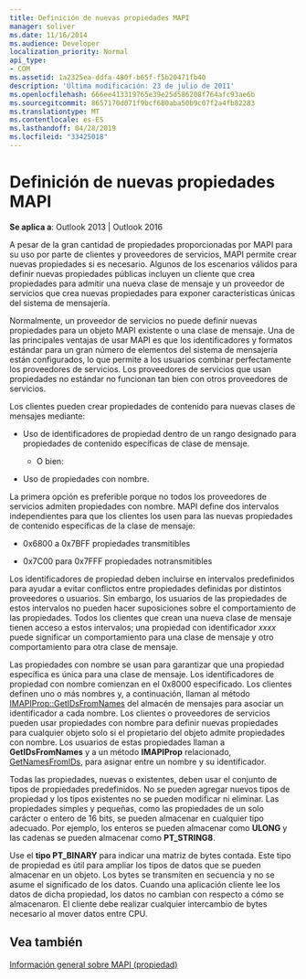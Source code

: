 ```yaml
---
title: Definición de nuevas propiedades MAPI
manager: soliver
ms.date: 11/16/2014
ms.audience: Developer
localization_priority: Normal
api_type:
- COM
ms.assetid: 1a2325ea-ddfa-480f-b65f-f5b20471fb40
description: 'Última modificación: 23 de julio de 2011'
ms.openlocfilehash: 666ee413319765e39e25d586208f764afc93ae6b
ms.sourcegitcommit: 8657170d071f9bcf680aba50b9c07f2a4fb82283
ms.translationtype: MT
ms.contentlocale: es-ES
ms.lasthandoff: 04/28/2019
ms.locfileid: "33425018"
---
```

# <a name="defining-new-mapi-properties"></a>Definición de nuevas propiedades MAPI

  
  
**Se aplica a**: Outlook 2013 | Outlook 2016 
  
A pesar de la gran cantidad de propiedades proporcionadas por MAPI para su uso por parte de clientes y proveedores de servicios, MAPI permite crear nuevas propiedades si es necesario. Algunos de los escenarios válidos para definir nuevas propiedades públicas incluyen un cliente que crea propiedades para admitir una nueva clase de mensaje y un proveedor de servicios que crea nuevas propiedades para exponer características únicas del sistema de mensajería.
  
Normalmente, un proveedor de servicios no puede definir nuevas propiedades para un objeto MAPI existente o una clase de mensaje. Una de las principales ventajas de usar MAPI es que los identificadores y formatos estándar para un gran número de elementos del sistema de mensajería están configurados, lo que permite a los usuarios combinar perfectamente los proveedores de servicios. Los proveedores de servicios que usan propiedades no estándar no funcionan tan bien con otros proveedores de servicios. 
  
Los clientes pueden crear propiedades de contenido para nuevas clases de mensajes mediante:
  
- Uso de identificadores de propiedad dentro de un rango designado para propiedades de contenido específicas de clase de mensaje.
    
    - O bien:
    
- Uso de propiedades con nombre. 
    
La primera opción es preferible porque no todos los proveedores de servicios admiten propiedades con nombre. MAPI define dos intervalos independientes para que los clientes los usen para las nuevas propiedades de contenido específicas de la clase de mensaje:
  
- 0x6800 a 0x7BFF propiedades transmitibles
    
- 0x7C00 para 0x7FFF propiedades notransmitibles
    
Los identificadores de propiedad deben incluirse en intervalos predefinidos para ayudar a evitar conflictos entre propiedades definidas por distintos proveedores o usuarios. Sin embargo, los usuarios de las propiedades de estos intervalos no pueden hacer suposiciones sobre el comportamiento de las propiedades. Todos los clientes que crean una nueva clase de mensaje tienen acceso a estos intervalos; una propiedad con identificador  _xxxx_ puede significar un comportamiento para una clase de mensaje y otro comportamiento para otra clase de mensaje. 
  
Las propiedades con nombre se usan para garantizar que una propiedad específica es única para una clase de mensaje. Los identificadores de propiedad con nombre comienzan en el 0x8000 especificado. Los clientes definen uno o más nombres y, a continuación, llaman al método [IMAPIProp::GetIDsFromNames](imapiprop-getidsfromnames.md) del almacén de mensajes para asociar un identificador a cada nombre. Los clientes o proveedores de servicios pueden usar propiedades con nombre para definir nuevas propiedades para cualquier objeto solo si el propietario del objeto admite propiedades con nombre. Los usuarios de estas propiedades llaman a **GetIDsFromNames** y a un método **IMAPIProp** relacionado, [GetNamesFromIDs](imapiprop-getnamesfromids.md), para asignar entre un nombre y su identificador.
  
Todas las propiedades, nuevas o existentes, deben usar el conjunto de tipos de propiedades predefinidos. No se pueden agregar nuevos tipos de propiedad y los tipos existentes no se pueden modificar ni eliminar. Las propiedades simples y pequeñas, como las propiedades de un solo carácter o entero de 16 bits, se pueden almacenar en cualquier tipo adecuado. Por ejemplo, los enteros se pueden almacenar como **ULONG** y las cadenas se pueden almacenar como **PT_STRING8**. 
  
Use el **tipo PT_BINARY** para indicar una matriz de bytes contada. Este tipo de propiedad es útil para ampliar los tipos de datos que se pueden almacenar en un objeto. Los bytes se transmiten en secuencia y no se asume el significado de los datos. Cuando una aplicación cliente lee los datos de dicha propiedad, los datos no cambian con respecto a cómo se almacenaron. El cliente debe realizar cualquier intercambio de bytes necesario al mover datos entre CPU. 
  
## <a name="see-also"></a>Vea también



[Información general sobre MAPI (propiedad)](mapi-property-overview.md)

